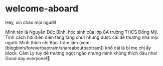 # welcome-aboard

Hey, xin chào mọi người!

Mình tên là Nguyễn Đức Bình, học sinh của lớp 8A trường THCS Đồng Mỹ. Tính cách hơi điên điên tàng tàng chút nhưng được cái dễ thương nha mọi người. Mình thích chị Bảo Trâm lắm (xem:[blogbinh/foreverbaotram/shareaboutbaotram]) khổ cái là bị mẹ chị ấy block. Cẩm Ly tuy dễ thương ngọt ngào nhưng mình không thích đâu nha! Good day everyone!🥰

